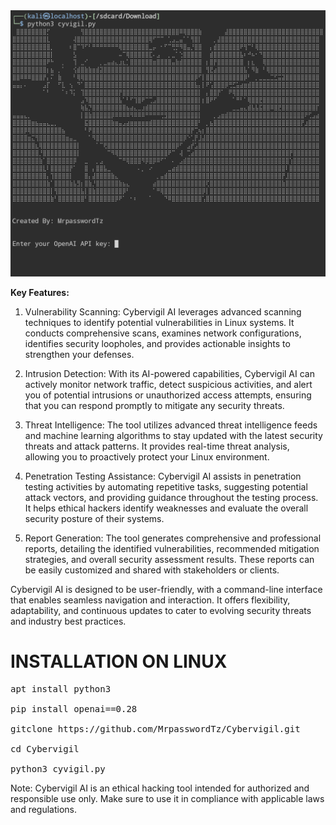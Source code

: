 <img src="https://github.com/MrpasswordTz/Cybervigil/blob/main/Screenshot_20240312-170833~2.png" alt="Cybevigil">

<strong>Key Features:</strong>

1. Vulnerability Scanning: Cybervigil AI leverages advanced scanning techniques to identify potential vulnerabilities in Linux systems. It conducts comprehensive scans, examines network configurations, identifies security loopholes, and provides actionable insights to strengthen your defenses.

2. Intrusion Detection: With its AI-powered capabilities, Cybervigil AI can actively monitor network traffic, detect suspicious activities, and alert you of potential intrusions or unauthorized access attempts, ensuring that you can respond promptly to mitigate any security threats.

3. Threat Intelligence: The tool utilizes advanced threat intelligence feeds and machine learning algorithms to stay updated with the latest security threats and attack patterns. It provides real-time threat analysis, allowing you to proactively protect your Linux environment.

4. Penetration Testing Assistance: Cybervigil AI assists in penetration testing activities by automating repetitive tasks, suggesting potential attack vectors, and providing guidance throughout the testing process. It helps ethical hackers identify weaknesses and evaluate the overall security posture of their systems.

5. Report Generation: The tool generates comprehensive and professional reports, detailing the identified vulnerabilities, recommended mitigation strategies, and overall security assessment results. These reports can be easily customized and shared with stakeholders or clients.

Cybervigil AI is designed to be user-friendly, with a command-line interface that enables seamless navigation and interaction. It offers flexibility, adaptability, and continuous updates to cater to evolving security threats and industry best practices.


<h1>INSTALLATION ON LINUX</h1>

<pre>
apt install python3

pip install openai==0.28

gitclone https://github.com/MrpasswordTz/Cybervigil.git
  
cd Cybervigil

python3 cyvigil.py
</pre>


Note: Cybervigil AI is an ethical hacking tool intended for authorized and responsible use only. Make sure to use it in compliance with applicable laws and regulations.
